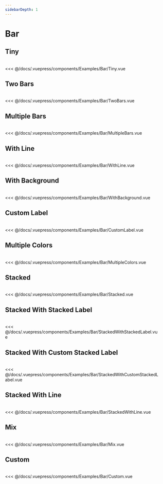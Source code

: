 ```yaml
---
sidebarDepth: 1
---
```

# Bar

## Tiny

<br>

<Examples-Bar-Tiny />

<SourceCode>
<<< @/docs/.vuepress/components/Examples/Bar/Tiny.vue
</SourceCode>

## Two Bars

<br>

<Examples-Bar-TwoBars />

<SourceCode>
<<< @/docs/.vuepress/components/Examples/Bar/TwoBars.vue
</SourceCode>

## Multiple Bars

<br>

<Examples-Bar-MultipleBars />

<SourceCode>
<<< @/docs/.vuepress/components/Examples/Bar/MultipleBars.vue
</SourceCode>

## With Line

<br>

<Examples-Bar-WithLine />

<SourceCode>
<<< @/docs/.vuepress/components/Examples/Bar/WithLine.vue
</SourceCode>

## With Background

<br>

<Examples-Bar-WithBackground />

<SourceCode>
<<< @/docs/.vuepress/components/Examples/Bar/WithBackground.vue
</SourceCode>

## Custom Label

<br>

<Examples-Bar-CustomLabel />

<SourceCode>
<<< @/docs/.vuepress/components/Examples/Bar/CustomLabel.vue
</SourceCode>

## Multiple Colors

<br>

<Examples-Bar-MultipleColors />

<SourceCode>
<<< @/docs/.vuepress/components/Examples/Bar/MultipleColors.vue
</SourceCode>

## Stacked

<br>

<Examples-Bar-Stacked />

<SourceCode>
<<< @/docs/.vuepress/components/Examples/Bar/Stacked.vue
</SourceCode>

## Stacked With Stacked Label

<br>

<Examples-Bar-StackedWithStackedLabel />

<SourceCode>
<<< @/docs/.vuepress/components/Examples/Bar/StackedWithStackedLabel.vue
</SourceCode>

## Stacked With Custom Stacked Label

<br>

<Examples-Bar-StackedWithCustomStackedLabel />

<SourceCode>
<<< @/docs/.vuepress/components/Examples/Bar/StackedWithCustomStackedLabel.vue
</SourceCode>

## Stacked With Line

<br>

<Examples-Bar-StackedWithLine />

<SourceCode>
<<< @/docs/.vuepress/components/Examples/Bar/StackedWithLine.vue
</SourceCode>

## Mix

<br>

<Examples-Bar-Mix />

<SourceCode>
<<< @/docs/.vuepress/components/Examples/Bar/Mix.vue
</SourceCode>

## Custom

<br>

<Examples-Bar-Custom />

<SourceCode>
<<< @/docs/.vuepress/components/Examples/Bar/Custom.vue
</SourceCode>
